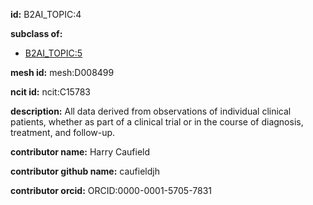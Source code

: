 **id:** B2AI_TOPIC:4

**subclass of:**

- [B2AI_TOPIC:5](../DataTopic.markdown)

**mesh id:** mesh:D008499

**ncit id:** ncit:C15783

**description:** All data derived from observations of individual clinical patients, whether as part of a clinical trial or in the course of diagnosis, treatment, and follow-up.

**contributor name:** Harry Caufield

**contributor github name:** caufieldjh

**contributor orcid:** ORCID:0000-0001-5705-7831

